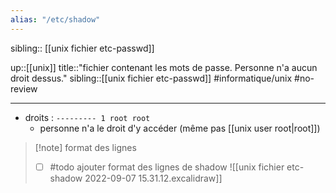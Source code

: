 ```yaml
---
alias: "/etc/shadow"
---
```

sibling:: [[unix fichier etc-passwd]]

up::[[unix]]
title::"fichier contenant les mots de passe. Personne n'a aucun droit dessus."
sibling::[[unix fichier etc-passwd]]
#informatique/unix #no-review 

----

 - droits : `--------- 1 root root`
     - personne n'a le droit d'y accéder (même pas [[unix user root|root]])

> [!note] format des lignes
>  - [ ] #todo ajouter format des lignes de shadow
> ![[unix fichier etc-shadow 2022-09-07 15.31.12.excalidraw]]
